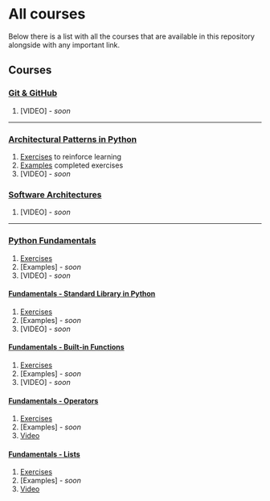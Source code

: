 # All courses

Below there is a list with all the courses that are available in this repository alongside with any important link.

## Courses

### [Git & GitHub](git_and_github/Git%20&%20GitHub.pdf)

1. [VIDEO] - *soon*

---

### [Architectural Patterns in Python](architectures/architectural_patterns_python/docs/Architectural%20Patterns%20in%20Python.pdf)

1. [Exercises](architectures/architectural_patterns_python/docs/exercises.md) to reinforce learning
2. [Examples](architectures/architectural_patterns_python/docs/examples_exercise_completed/) completed exercises
3. [VIDEO] - *soon*

### [Software Architectures](architectures/software_architectures/Software%20Architectures.pdf)

1. [VIDEO] - *soon*

---

### [Python Fundamentals](/python_fundamentals/1_fundamentals_overview/docs/Python%20Fundamentals.pdf)

1. [Exercises](/python_fundamentals/1_fundamentals_overview/docs/exercises.md)
2. [Examples] - *soon*
3. [VIDEO] - *soon*

#### [Fundamentals - Standard Library in Python](/python_fundamentals/standard_library/docs/Python%20Standard%20Library.pdf)

1. [Exercises](/python_fundamentals/standard_library/docs/exercises.md)
2. [Examples] - *soon*
3. [VIDEO] - *soon*

#### [Fundamentals - Built-in Functions](/python_fundamentals/built_in_functions/docs/Python%20Fundamentals_%20builtin%20functions%20-%20in%20depth.pdf)

1. [Exercises](/python_fundamentals/built_in_functions/docs/exercises.md)
2. [Examples] - *soon*
3. [VIDEO] - *soon*

#### [Fundamentals - Operators](/python_fundamentals/operators/docs/Python%20Fundamentals_%20Operators.pdf)

1. [Exercises](/python_fundamentals/operators/docs/exercises.md)
2. [Examples] - *soon*
3. [Video](https://youtu.be/x65InWASpVw)

#### [Fundamentals - Lists](/python_fundamentals/lists/docs/Python%20Fundamentals_%20Lists.pdf)

1. [Exercises](/python_fundamentals/lists/docs/exercises.md)
2. [Examples] - *soon*
3. [Video](https://youtu.be/0pk0n9orz9k)
